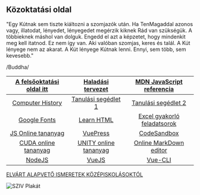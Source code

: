 ## Közoktatási oldal

"Egy Kútnak sem tiszte kiáltozni a szomjazók után. Ha TenMagaddal azonos vagy, illatodat, lényedet, lényegedet megérzik kiknek Rád van szükségük. A többieknek máshol van dolguk. Engedd el azt a képzetet, hogy mindenkit meg kell itatnod. Ez nem így van. Aki valóban szomjas, keres és talál. A Kút lényege nem az akarat. A Kút lényege Kútnak lenni. Ennyi, sem több, sem kevesebb."

/Buddha/

|[A felsőoktatási oldal itt](http://www.inf.u-szeged.hu/~tnemeth/)|[Haladási tervezet](http://tom.uw.hu/tanmenet.html)|[MDN JavaScript referencia](https://developer.mozilla.org/en-US/docs/Web/JavaScript/Reference)|
|:---:|:---:|:---:|
|[Computer History](http://www.computinghistory.org.uk/det/5942/First-edition-of-the-ASCII-standard-was-published/)|[Tanulási segédlet 1](http://tom.uw.hu/alapismeretek.pdf)|[Tanulási segédlet 2](http://tom.uw.hu/alapism2.pdf)|
|[Google Fonts](https://developers.google.com/fonts/docs/getting_started)|[Learn HTML](https://www.codecademy.com/learn/learn-html)|[Excel gyakorló feladatsorok](http://tom.uw.hu/excel_gyak.zip)|
|[JS Online tananyag](http://www.inf.u-szeged.hu/~tarib/_343ap1_/javascript/01_nyelvi_elemek.html)|[VuePress](https://vuepress.vuejs.org/)|[CodeSandbox](https://codesandbox.io/)|
|[CUDA online tananyag](http://www.inf.u-szeged.hu/~vargalg/oktatas/gpgpu_19-20_1/GPGPU_peldatar/index.html)|[UNITY online tananyag](http://www.inf.u-szeged.hu/~vargalg/inProgress/Unity/)|[Online MarkDown editor](https://stackedit.io/)|
|[NodeJS](https://nodejs.org/en/)|[VueJS](https://vuejs.org/v2/guide/index.html)|[Vue-CLI](https://cli.vuejs.org/)

[ELVÁRT ALAPVETŐ ISMERETEK KÖZÉPISKOLÁSOKTÓL](http://nemes.inf.elte.hu/)

![SZIV Plakát](/plakat.jpg)